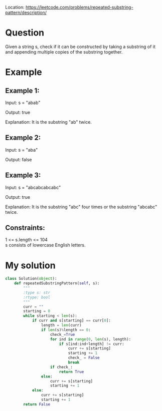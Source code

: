 Location: https://leetcode.com/problems/repeated-substring-pattern/description/
# Question
Given a string s, check if it can be constructed by taking a substring of it and appending multiple copies of the substring together.
# Example

## Example 1:

Input: s = "abab"

Output: true

Explanation: It is the substring "ab" twice.

## Example 2:

Input: s = "aba"

Output: false

## Example 3:

Input: s = "abcabcabcabc"

Output: true

Explanation: It is the substring "abc" four times or the substring "abcabc" twice.
 

## Constraints:

1 <= s.length <= 104\
s consists of lowercase English letters.

# My solution 
```python
class Solution(object):
    def repeatedSubstringPattern(self, s):
        """
        :type s: str
        :rtype: bool
        """
        curr = ""
        starting = 0
        while starting < len(s):
            if curr and s[starting] == curr[0]:
                length = len(curr)
                if len(s)%length == 0:
                    check_=True
                    for ind in range(0, len(s), length):
                        if s[ind:ind+length] != curr:
                            curr += s[starting]
                            starting += 1
                            check_ = False
                            break
                    if check_:
                        return True
                else:
                    curr += s[starting]
                    starting += 1
            else:
                curr += s[starting]
                starting += 1
        return False
```
